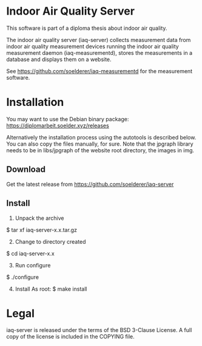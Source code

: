 # Indoor Air Quality Server

This software is part of a diploma thesis about indoor air quality.

The indoor air quality server (iaq-server) collects measurement data from
indoor air quality measurement devices running the indoor air quality
measurement daemon (iaq-measurementd), stores the measurements in a database
and displays them on a website.

See https://github.com/soelderer/iaq-measurementd for the measurement software.

# Installation

You may want to use the Debian binary package:
https://diplomarbeit.soelder.xyz/releases

Alternatively the installation process using the autotools is described below.
You can also copy the files manually, for sure. Note that the jpgraph library
needs to be in libs/jpgraph of the website root directory, the images in img.

## Download

Get the latest release from https://github.com/soelderer/iaq-server

## Install

1) Unpack the archive

$ tar xf iaq-server-x.x.tar.gz

2) Change to directory created

$ cd iaq-server-x.x

3) Run configure

$ ./configure

4) Install
As root:
$ make install

# Legal

iaq-server is released under the terms of the BSD 3-Clause License. A
full copy of the license is included in the COPYING file.
